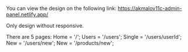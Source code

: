 You can view the design on the following link: https://akmalov11c-admin-panel.netlify.app/

Only design without responsive.

There are 5 pages:
Home = '/';
Users = '/users';
Single = '/users/userId';
New = '/users/new';
New = '/products/new';
